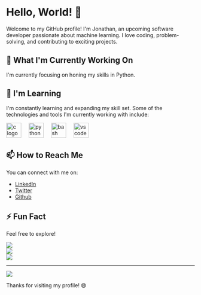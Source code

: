 # Hello, World! 👋

Welcome to my GitHub profile! I'm Jonathan, an upcoming software developer passionate about machine learning. I love coding, problem-solving, and contributing to exciting projects. 

## 🔭 What I'm Currently Working On

I'm currently focusing on honing my skills in Python.

## 🌱 I'm Learning

I'm constantly learning and expanding my skill set. Some of the technologies and tools I'm currently working with include:

<div align="left">
  <img src="https://cdn.jsdelivr.net/gh/devicons/devicon/icons/c/c-original.svg" height="40" alt="c logo"  />
  <img width="12" />
  <img src="https://cdn.jsdelivr.net/gh/devicons/devicon/icons/python/python-original.svg" height="40" alt="python logo"  />
  <img width="12" />
  <img src="https://cdn.jsdelivr.net/gh/devicons/devicon/icons/bash/bash-original.svg" height="40" alt="bash logo"  />
  <img width="12" />
  <img src="https://cdn.jsdelivr.net/gh/devicons/devicon/icons/vscode/vscode-original.svg" height="40" alt="vscode logo"  />
</div>

## 📫 How to Reach Me

You can connect with me on:
- [LinkedIn](https://www.linkedin.com/in/jonathan-kyule-173001199/)
- [Twitter](https://twitter.com/kyulej7)
- [Github](https://github.com/JMK-WRL)

## ⚡ Fun Fact

Feel free to explore!

![](https://github-readme-stats.vercel.app/api?username=JMK-WRL&theme=radical&hide_border=false&include_all_commits=false&count_private=false)<br/>
![](https://github-readme-streak-stats.herokuapp.com/?user=JMK-WRL&theme=radical&hide_border=false)<br/>
![](https://github-readme-stats.vercel.app/api/top-langs/?username=JMK-WRL&theme=radical&hide_border=false&include_all_commits=false&count_private=false&layout=compact)

---
[![](https://visitcount.itsvg.in/api?id=JMK-WRL&icon=0&color=0)](https://visitcount.itsvg.in)


Thanks for visiting my profile! 😄
